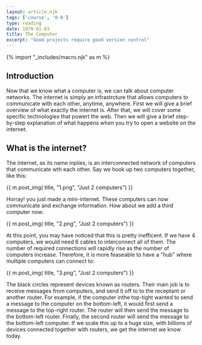 ```yaml
---
layout: article.njk
tags: ['course', '0-0']
type: reading
date: 1970-01-03
title: The Computer
excerpt: "Good projects require good version control"
---
```

{% import "_includes/macro.njk" as m %}

<section>

## Introduction

Now that we know what a computer is, we can talk about computer networks. 
The internet is simply an infrastrcture that allows computers to communicate with each other, anytime, anywhere.
First we will give a brief overview of what exactly the internet is. After that, we will cover some specific technologies that powert the web. 
Then we will give a brief step-by-step explanation of what happens when you try to open a website on the internet. 

## What is the internet?

The internet, as its name inplies, is an interconnected network of computers that communicate wth each other. 
Say we hook up two computers together, like this:

{{ m.post_img( title, "1.png", "Just 2 computers") }}

Horray! you just made a mini-internet. These computers can now communicate and exchange information. How about we add a third computer now:

{{ m.post_img( title, "2.png", "Just 2 computers") }}

At this point, you may have noticed that this is pretty inefficent. If we have 4 computers, we would need 6 cables to interconnect all of them. 
The number of required connections will rapidly rise as the number of computers increase. Therefore, it is more feaseable to have a "hub" where multiple computers can connect to:

{{ m.post_img( title, "3.png", "Just 2 computers") }}

The black circles represent devices known as routers. Their main job is to receive messages from computers, and send it off to to the receptant or another router. 
For example, if the computer inthe top-tight wanted to send a message to the computer on the bottom-left, it would first send a message to the top-right router. The router will then 
send the message to the bottom-left router. Finally, the second router will send the message to the bottom-left computer. If we scale this up to a huge size, with billions of devices connected together 
with routers, we get the internet we know today. 

</section>